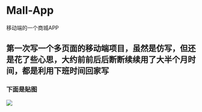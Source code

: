 # Mall-App
移动端的一个商城APP
## 第一次写一个多页面的移动端项目，虽然是仿写，但还是花了些心思，大约前前后后断断续续用了大半个月时间，都是利用下班时间回家写
### 下面是贴图
![](https://github.com/AsaZws/Mall-App/blob/master/themes/img/Mall-App.gif)
